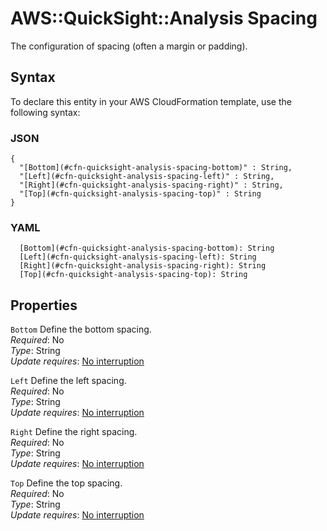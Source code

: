 # AWS::QuickSight::Analysis Spacing<a name="aws-properties-quicksight-analysis-spacing"></a>

The configuration of spacing \(often a margin or padding\)\.

## Syntax<a name="aws-properties-quicksight-analysis-spacing-syntax"></a>

To declare this entity in your AWS CloudFormation template, use the following syntax:

### JSON<a name="aws-properties-quicksight-analysis-spacing-syntax.json"></a>

```
{
  "[Bottom](#cfn-quicksight-analysis-spacing-bottom)" : String,
  "[Left](#cfn-quicksight-analysis-spacing-left)" : String,
  "[Right](#cfn-quicksight-analysis-spacing-right)" : String,
  "[Top](#cfn-quicksight-analysis-spacing-top)" : String
}
```

### YAML<a name="aws-properties-quicksight-analysis-spacing-syntax.yaml"></a>

```
  [Bottom](#cfn-quicksight-analysis-spacing-bottom): String
  [Left](#cfn-quicksight-analysis-spacing-left): String
  [Right](#cfn-quicksight-analysis-spacing-right): String
  [Top](#cfn-quicksight-analysis-spacing-top): String
```

## Properties<a name="aws-properties-quicksight-analysis-spacing-properties"></a>

`Bottom` <a name="cfn-quicksight-analysis-spacing-bottom"></a>
Define the bottom spacing\.  
_Required_: No  
_Type_: String  
_Update requires_: [No interruption](https://docs.aws.amazon.com/AWSCloudFormation/latest/UserGuide/using-cfn-updating-stacks-update-behaviors.html#update-no-interrupt)

`Left` <a name="cfn-quicksight-analysis-spacing-left"></a>
Define the left spacing\.  
_Required_: No  
_Type_: String  
_Update requires_: [No interruption](https://docs.aws.amazon.com/AWSCloudFormation/latest/UserGuide/using-cfn-updating-stacks-update-behaviors.html#update-no-interrupt)

`Right` <a name="cfn-quicksight-analysis-spacing-right"></a>
Define the right spacing\.  
_Required_: No  
_Type_: String  
_Update requires_: [No interruption](https://docs.aws.amazon.com/AWSCloudFormation/latest/UserGuide/using-cfn-updating-stacks-update-behaviors.html#update-no-interrupt)

`Top` <a name="cfn-quicksight-analysis-spacing-top"></a>
Define the top spacing\.  
_Required_: No  
_Type_: String  
_Update requires_: [No interruption](https://docs.aws.amazon.com/AWSCloudFormation/latest/UserGuide/using-cfn-updating-stacks-update-behaviors.html#update-no-interrupt)

